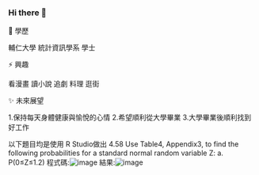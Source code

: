 ### Hi there 👋

<!--
**WenYuanHsu/WenYuanHsu** is a ✨ _special_ ✨ repository because its `README.md` (this file) appears on your GitHub profile.

Here are some ideas to get you started:

- 🔭 I’m currently working on ...
- 🌱 I’m currently learning ...
- 👯 I’m looking to collaborate on ...
- 🤔 I’m looking for help with ...
- 💬 Ask me about ...
- 📫 How to reach me: ...
- 😄 Pronouns: ...
- ⚡ Fun fact: ...
-->

🌱 學歷

輔仁大學 統計資訊學系 學士

⚡ 興趣

看漫畫
讀小說
追劇
料理
逛街

✨ 未來展望

1.保持每天身體健康與愉悅的心情
2.希望順利從大學畢業
3.大學畢業後順利找到好工作

以下題目均是使用 R Studio做出
4.58 Use Table4, Appendix3, to find the following probabilities for a standard normal random variable Z:
a. P(0≤Z≤1.2)
程式碼:![image](https://github.com/WenYuanHsu/WenYuanHsu/assets/153167086/4ea0e1b5-4022-48e4-b023-4115555f4bf9)
結果:![image](https://github.com/WenYuanHsu/WenYuanHsu/assets/153167086/f8b749f8-1cea-4096-92c2-348830145ed5)




